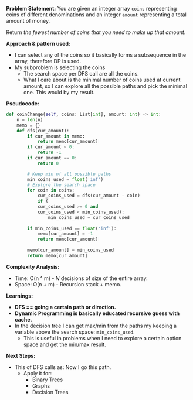 **Problem Statement:**
You are given an integer array `coins` representing coins of different denominations and an integer `amount` representing a total amount of money.

Return _the fewest number of coins that you need to make up that amount_.

**Approach & pattern used:**
- I can select any of the coins so it basically forms a subsequence in the array, therefore DP is used.
- My subproblem is selecting the coins
	- The search space per DFS call are all the coins.
	- What I care about is the minimal number of coins used at current amount, so I can explore all the possible paths and pick the minimal one. This would by my result. 

**Pseudocode:**

```python
def coinChange(self, coins: List[int], amount: int) -> int:
	n = len(n)
	memo = {}
	def dfs(cur_amount):
		if cur_amount in memo:
			return memo[cur_amount]
		if cur_amount < 0:
			return -1
		if cur_amount == 0:
			return 0

		# Keep min of all possible paths
		min_coins_used = float('inf')
		# Explore the search space
		for coin in coins:
			cur_coins_used = dfs(cur_amount - coin)
			if (
			cur_coins_used >= 0 and
			cur_coins_used < min_coins_used):
				min_coins_used = cur_coins_used
				
		if min_coins_used == float('inf'):
			memo[cur_amount] = -1
			return memo[cur_amount]
			
		memo[cur_amount] = min_coins_used
		return memo[cur_amount]
```

**Complexity Analysis:**

- Time: O(n ^ m) - *N* decisions of size of the entire array.
- Space: O(n + m) - Recursion stack + memo.

**Learnings:**

- **DFS == going a certain path or direction.**
- **Dynamic Programming is basically educated recursive guess with cache.**
- In the decision tree I can get max/min from the paths my keeping a variable above the search space: `min_coins_used`.
	- This is useful in problems when I need to explore a certain option space and get the min/max result.


**Next Steps:**

- This of DFS calls as: Now I go this path.
	- Apply it for:
		- Binary Trees
		- Graphs
		- Decision Trees